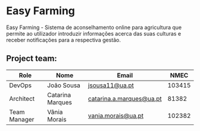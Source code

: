 # Easy Farming

Easy Farming - Sistema de aconselhamento online para agricultura que permite ao utilizador introduzir informações acerca das suas culturas e receber notificações para a respectiva gestão.

## Project team:
| Role 	        |Nome 	          |Email 	                  |NMEC   |
|---------------|-----------------|-------------------------|-------|
| DevOps        |João Sousa 	    |jsousa11@ua.pt 	        |103415 |
| Architect     |Catarina Marques	|catarina.a.marques@ua.pt |81382  |
| Team Manager  |Vânia Morais     |vania.morais@ua.pt       |102382 |
